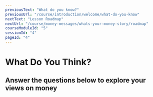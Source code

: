 ```yaml
---
previousText: "What do you know?"
previousUrl: "/course/introduction/welcome/what-do-you-know"
nextText: "Lesson Roadmap"
nextUrl: "/course/money-messages/whats-your-money-story/roadmap"
courseModuleId: "5"
sessionId: "4"
pageId: "4"
---
```



# What Do You Think?
## Answer the questions below to explore your views on money

<sparkle-quiz question-id="61"></sparkle-quiz>